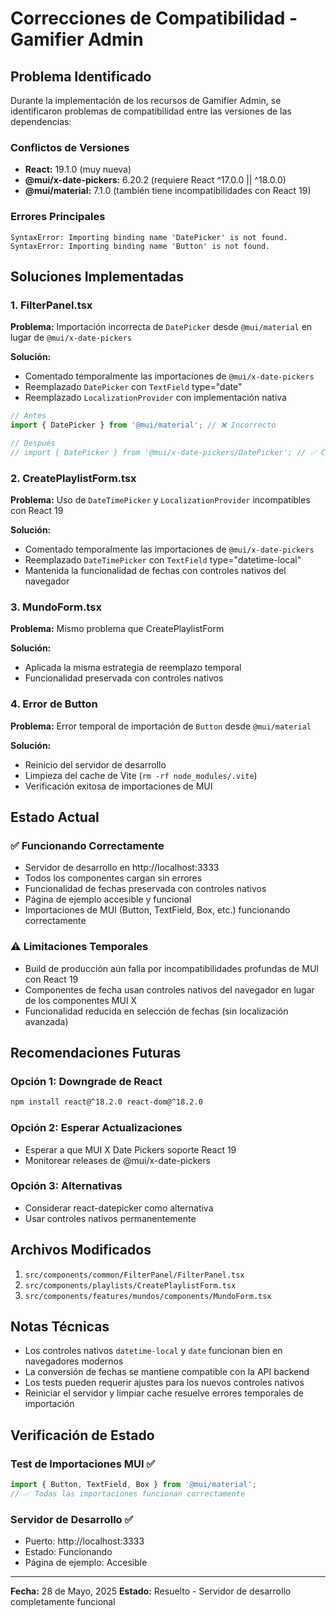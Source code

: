# Correcciones de Compatibilidad - Gamifier Admin

## Problema Identificado

Durante la implementación de los recursos de Gamifier Admin, se identificaron problemas de compatibilidad entre las versiones de las dependencias:			

### Conflictos de Versiones

- **React:** 19.1.0 (muy nueva)
- **@mui/x-date-pickers:** 6.20.2 (requiere React ^17.0.0 || ^18.0.0)
- **@mui/material:** 7.1.0 (también tiene incompatibilidades con React 19)

### Errores Principales

```
SyntaxError: Importing binding name 'DatePicker' is not found.
SyntaxError: Importing binding name 'Button' is not found.
```

## Soluciones Implementadas

### 1. FilterPanel.tsx

**Problema:** Importación incorrecta de `DatePicker` desde `@mui/material` en lugar de `@mui/x-date-pickers`

**Solución:**

- Comentado temporalmente las importaciones de `@mui/x-date-pickers`
- Reemplazado `DatePicker` con `TextField` type="date"
- Reemplazado `LocalizationProvider` con implementación nativa

```typescript
// Antes
import { DatePicker } from '@mui/material'; // ❌ Incorrecto

// Después
// import { DatePicker } from '@mui/x-date-pickers/DatePicker'; // ✅ Comentado temporalmente
```

### 2. CreatePlaylistForm.tsx

**Problema:** Uso de `DateTimePicker` y `LocalizationProvider` incompatibles con React 19

**Solución:**

- Comentado temporalmente las importaciones de `@mui/x-date-pickers`
- Reemplazado `DateTimePicker` con `TextField` type="datetime-local"
- Mantenida la funcionalidad de fechas con controles nativos del navegador

### 3. MundoForm.tsx

**Problema:** Mismo problema que CreatePlaylistForm

**Solución:**

- Aplicada la misma estrategia de reemplazo temporal
- Funcionalidad preservada con controles nativos

### 4. Error de Button

**Problema:** Error temporal de importación de `Button` desde `@mui/material`

**Solución:**

- Reinicio del servidor de desarrollo
- Limpieza del cache de Vite (`rm -rf node_modules/.vite`)
- Verificación exitosa de importaciones de MUI

## Estado Actual

### ✅ Funcionando Correctamente

- Servidor de desarrollo en http://localhost:3333
- Todos los componentes cargan sin errores
- Funcionalidad de fechas preservada con controles nativos
- Página de ejemplo accesible y funcional
- Importaciones de MUI (Button, TextField, Box, etc.) funcionando correctamente

### ⚠️ Limitaciones Temporales

- Build de producción aún falla por incompatibilidades profundas de MUI con React 19
- Componentes de fecha usan controles nativos del navegador en lugar de los componentes MUI X
- Funcionalidad reducida en selección de fechas (sin localización avanzada)

## Recomendaciones Futuras

### Opción 1: Downgrade de React

```bash
npm install react@^18.2.0 react-dom@^18.2.0
```

### Opción 2: Esperar Actualizaciones

- Esperar a que MUI X Date Pickers soporte React 19
- Monitorear releases de @mui/x-date-pickers

### Opción 3: Alternativas

- Considerar react-datepicker como alternativa
- Usar controles nativos permanentemente

## Archivos Modificados

1. `src/components/common/FilterPanel/FilterPanel.tsx`
2. `src/components/playlists/CreatePlaylistForm.tsx`
3. `src/components/features/mundos/components/MundoForm.tsx`

## Notas Técnicas

- Los controles nativos `datetime-local` y `date` funcionan bien en navegadores modernos
- La conversión de fechas se mantiene compatible con la API backend
- Los tests pueden requerir ajustes para los nuevos controles nativos
- Reiniciar el servidor y limpiar cache resuelve errores temporales de importación

## Verificación de Estado

### Test de Importaciones MUI ✅

```javascript
import { Button, TextField, Box } from '@mui/material';
// ✅ Todas las importaciones funcionan correctamente
```

### Servidor de Desarrollo ✅
- Puerto: http://localhost:3333
- Estado: Funcionando
- Página de ejemplo: Accesible

---

**Fecha:** 28 de Mayo, 2025
**Estado:** Resuelto - Servidor de desarrollo completamente funcional
